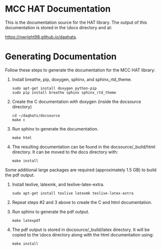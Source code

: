 # MCC HAT Documentation
This is the documentation source for the HAT library.
The output of this documentation is stored in the \docs directory and at:

https://nwright98.github.io/daqhats.

Generating Documentation
========================
Follow these steps to generate the documentation for the MCC HAT library:

1. Install breathe, pip, doxygen, sphinx, and sphinx_rtd_theme.

    ```
    sudo apt-get install doxygen python-pip
    sudo pip install breathe sphinx sphinx_rtd_theme
    ```
2. Create the C documentation with doxygen (inside the docsource directory)

    ```
    cd ~/daqhats/docsource
    make c
    ```
3. Run sphinx to generate the documentation.

    ```
    make html
    ```
4. The resulting documentation can be found in the docsource/_build/html directory.  It can be moved to the docs directory with:

    ```
    make install
    ```
    
Some additional large packages are required (approximately 1.5 GB) to build the pdf output. 

1. Install texlive, latexmk, and texlive-latex-extra.

    ```
    sudo apt-get install texlive latexmk texlive-latex-extra
    ```
2. Repeat steps #2 and 3 above to create the C and html documentation.
3. Run sphinx to generate the pdf output.

    ```
    make latexpdf
    ```
4. The pdf output is stored in docsource/_build/latex directory. It will be copied to the \docs directory along with the html documentation using:

    ```
    make install
    ```
